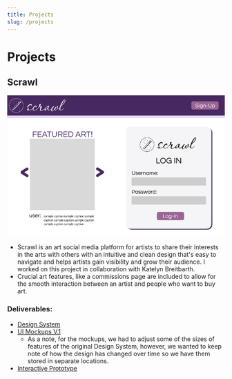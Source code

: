 ```yaml
---
title: Projects
slug: /projects
---
```


# Projects

## Scrawl
![Alt text](../../static/img/scrawl_login.png)

- Scrawl is an art social media platform for artists to share their interests in the arts with others with an intuitive and clean design that's easy to navigate and helps artists gain visibility and grow their audience. I worked on this project in collaboration with Katelyn Breitbarth. 
- Crucial art features, like a commissions page are included to allow for the smooth interaction between an artist and people who want to buy art. 

### Deliverables: 
- [Design System](https://www.figma.com/design/bQ6iy1TsYJAkJRtRYxtTWr/scrawl?node-id=1-7&t=pGjro43KujStXEcw-1)
- [UI Mockups V.1](https://www.figma.com/design/pDaIbX1vtbzajjhYeQxZoB/scrawl-2.0?node-id=0-1&t=TcjtbU9MeBIwwVQV-1)
    - As a note, for the mockups, we had to adjust some of the sizes of features of the original Design System, however, we wanted to keep note of how the design has changed over time so we have them stored in separate locations. 
- [Interactive Prototype](https://www.figma.com/design/doacDGNSpOWhEmGeNBL5Ro/scrawl-3.0?node-id=0-1&t=54vGGaLbBslWIwTa-1)
